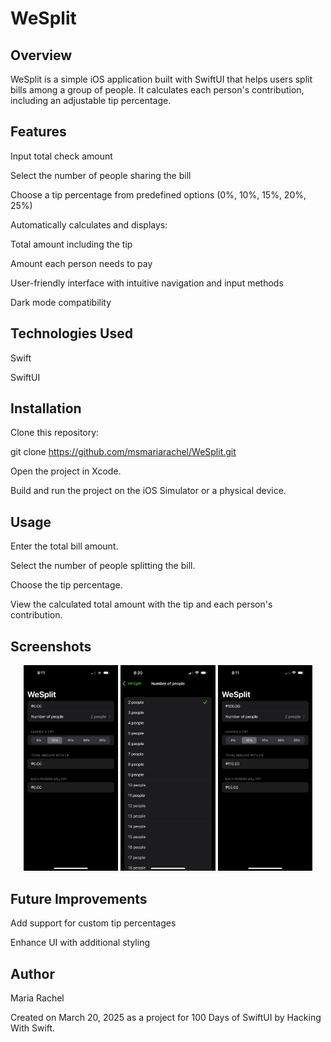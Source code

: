 # WeSplit

## Overview

WeSplit is a simple iOS application built with SwiftUI that helps users split bills among a group of people. It calculates each person's contribution, including an adjustable tip percentage.

## Features

Input total check amount

Select the number of people sharing the bill

Choose a tip percentage from predefined options (0%, 10%, 15%, 20%, 25%)

Automatically calculates and displays:

Total amount including the tip

Amount each person needs to pay

User-friendly interface with intuitive navigation and input methods

Dark mode compatibility

## Technologies Used

Swift

SwiftUI

## Installation

Clone this repository:

git clone https://github.com/msmariarachel/WeSplit.git

Open the project in Xcode.

Build and run the project on the iOS Simulator or a physical device.

## Usage

Enter the total bill amount.

Select the number of people splitting the bill.

Choose the tip percentage.

View the calculated total amount with the tip and each person's contribution.

## Screenshots

<p align="center">
  <img src="https://github.com/msmariarachel/WeSplit/blob/main/Assets/WeSplitScreenshot1.PNG" width="30%" alt="Main Screen">
  <img src="https://github.com/msmariarachel/WeSplit/blob/main/Assets/WeSplitScreenshot2.PNG" width="30%" alt="Number of People Selection">
  <img src="https://github.com/msmariarachel/WeSplit/blob/main/Assets/WeSplitScreenshot3.PNG" width="30%" alt="Final Calculation">
</p>

## Future Improvements

Add support for custom tip percentages

Enhance UI with additional styling

## Author

Maria Rachel

Created on March 20, 2025 as a project for 100 Days of SwiftUI by Hacking With Swift.
